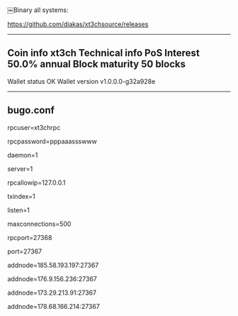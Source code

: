 
￼Binary all systems:

https://github.com/diakas/xt3chsource/releases

------------------------------------------------------------------------------------------------------
Coin info xt3ch
Technical info
PoS Interest   50.0% annual
Block maturity   50 blocks
------------------------------------------------------------------------------------------------------
Wallet status   OK
Wallet version   v1.0.0.0-g32a928e

------------------------------------------------------------------------------------------------------
bugo.conf
---------

rpcuser=xt3chrpc

rpcpassword=pppaaassswww

daemon=1

server=1

rpcallowip=127.0.0.1

txindex=1

listen=1

maxconnections=500

rpcport=27368

port=27367

addnode=185.58.193.197:27367

addnode=176.9.156.236:27367

addnode=173.29.213.91:27367

addnode=178.68.166.214:27367
